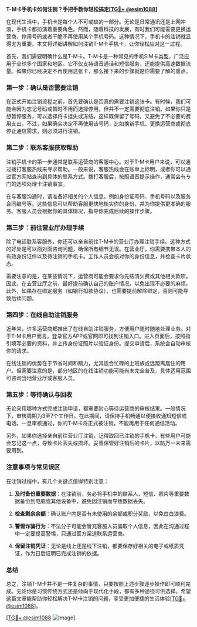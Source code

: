 **T-M卡手机卡如何注销？手把手教你轻松搞定[[TG💪+ @esim1088](https://t.me/s/esim1088)]**

在现代生活中，手机卡是每个人不可或缺的一部分。无论是日常通讯还是上网冲浪，手机卡都扮演着重要角色。然而，随着科技的发展，有时我们可能需要更换运营商、停用号码或者干脆不再使用某个手机号码。这种情况下，手机卡的注销就显得尤为重要。本文将详细讲解如何注销T-M卡手机卡，让你轻松应对这一过程。

首先，我们需要明确什么是T-M卡。T-M卡是一种常见的手机SIM卡类型，广泛应用于全球多个国家和地区。它不仅支持语音通话和短信服务，还能提供高速数据流量。如果你已经决定不再使用这张卡，那么接下来的步骤就是你需要了解的重点。

### 第一步：确认是否需要注销

在正式开始注销流程之前，首先要确认是否真的需要注销这张卡。有时候，我们可能会因为忘记号码或暂时不用而选择停用，但并不一定需要彻底注销。如果你只是想暂停服务，可以选择将卡挂失或冻结，这样既保留了号码，又避免了不必要的费用支出。不过，如果确实决定不再使用该号码，比如换新手机、更换运营商或彻底停止通信需求，则必须进行注销。

### 第二步：联系客服获取帮助

注销手机卡的第一步通常是联系运营商的客服中心。对于T-M卡用户来说，可以通过拨打客服热线来寻求帮助。一般来说，客服热线会在账单上标明，或者你可以通过官方网站查询到具体的联系方式。拨打客服后，按照语音提示操作，通常会有专门的选项处理卡注销事宜。

在与客服沟通时，请准备好相关的个人信息，例如身份证号码、手机号码以及服务合同编号等。这些信息可以帮助客服更快地核实你的身份，并为你提供更准确的服务。客服人员会根据你的具体情况，指导你完成后续的操作步骤。

### 第三步：前往营业厅办理手续

除了电话联系客服外，你还可以亲自前往T-M卡的营业厅办理注销手续。这种方式的好处是可以面对面咨询问题，确保所有细节无误。在营业厅，你需要携带本人的有效身份证件以及待注销的手机卡。工作人员会核对你的身份信息，并检查卡片状态。

需要注意的是，在某些情况下，运营商可能会要求你先结清欠费或其他相关款项。因此，在去营业厅之前，最好提前确认自己的账户情况，以免出现不必要的麻烦。此外，如果存在绑定服务（如银行扣款协议），也需要提前解除绑定，否则可能导致后续问题。

### 第四步：在线自助注销服务

近年来，许多运营商都推出了在线自助注销服务，方便用户随时随地处理业务。对于T-M卡用户而言，登录官方APP或官网即可找到注销入口。进入页面后，按照指引填写必要的资料，并上传身份证照片以验证身份。提交申请后，系统会自动审核你的请求。

在线注销的优势在于节省时间和精力，尤其适合忙碌的上班族或远距离居住的用户。但需要注意的是，部分地区的在线注销功能可能尚未完全普及，具体适用范围可咨询当地营业厅或客服人员。

### 第五步：等待确认与回收

无论采用哪种方式完成注销申请，都需要耐心等待运营商的审核结果。一般情况下，审核周期为3至7个工作日。在此期间，请保持手机畅通以便接收通知短信或电话。一旦审核通过，你的T-M卡将正式被注销，不能再用于任何通信活动。

另外，如果你选择亲自前往营业厅注销，记得取回已注销的手机卡。有些用户可能会忘记这一点，导致卡片丢失或损坏。妥善保管好注销后的卡片，以防万一未来需要用到。

### 注意事项与常见误区

在注销过程中，有几个关键点值得特别注意：

1. **及时备份重要数据**：在注销前，务必将手机中的联系人、短信、照片等重要数据备份到电脑或其他设备中，避免因注销而导致数据丢失。
   
2. **检查剩余余额**：确认账户内是否有未使用的余额或积分奖励，以免白白浪费。

3. **警惕诈骗行为**：不法分子可能会冒充客服人员骗取个人信息，因此在沟通过程中一定要提高警惕，只通过官方渠道联系运营商。

4. **保留注销凭证**：无论是线上还是线下注销，都要保存好相关的电子或纸质凭证，作为日后证明已完成注销的依据。

### 总结

总之，注销T-M卡并不是一件复杂的事情，只要按照上述步骤逐步操作即可顺利完成。无论你是习惯传统方式还是倾向于现代化手段，都有多种途径可供选择。希望这篇文章能帮助你轻松解决T-M卡注销的问题，享受更加便捷的生活体验[[TG💪+ @esim1088](https://t.me/s/esim1088)]。

[[TG💪+ @esim1088](https://t.me/s/esim1088) ![Image](https://i.postimg.cc/4NQfJmqS/Snipaste-2025-05-13-00-14-12.png)]